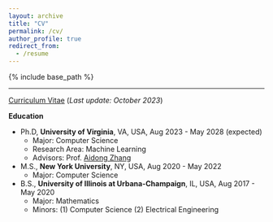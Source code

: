 ```yaml
---
layout: archive
title: "CV"
permalink: /cv/
author_profile: true
redirect_from:
  - /resume
---
```


{% include base_path %}

------

[Curriculum Vitae](http://wenqian-ye.github.io/files/cv.pdf) (*Last update: October 2023*)



**Education**

-  Ph.D, **University of Virginia**, VA, USA, Aug 2023 - May 2028 (expected)
   -  Major: Computer Science
   - Research Area: Machine Learning
   - Advisors: Prof. [Aidong Zhang](https://engineering.virginia.edu/faculty/aidong-zhang)
- M.S., **New York University**, NY, USA, Aug 2020 - May 2022
  - Major: Computer Science
- B.S., **University of Illinois at Urbana-Champaign**, IL, USA, Aug 2017 - May 2020
  - Major: Mathematics
  - Minors: (1) Computer Science (2) Electrical Engineering




<!-- Skills
======
* Skill 1
* Skill 2
  * Sub-skill 2.1
  * Sub-skill 2.2
  * Sub-skill 2.3
* Skill 3

Publications
======
  <ul>{% for post in site.publications %}
    {% include archive-single-cv.html %}
  {% endfor %}</ul>
  
Talks
======
  <ul>{% for post in site.talks %}
    {% include archive-single-talk-cv.html %}
  {% endfor %}</ul>
  
Teaching
======
  <ul>{% for post in site.teaching %}
    {% include archive-single-cv.html %}
  {% endfor %}</ul> -->
  
<!-- Academic Service
======
* Reviewer of *International Conference on Acoustics, Speech, and Signal Processing (ICASSP)*, 2023
* Reviewer of *The AAAI Conference on Artificial Intelligence (AAAI)*, 2023
* Reviewer of *International Conference on Machine Learning (ICML)*, 2022 -->
